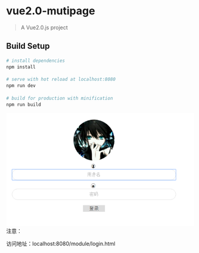 # vue2.0-mutipage

> A Vue2.0.js project

## Build Setup

``` bash
# install dependencies
npm install

# serve with hot reload at localhost:8080
npm run dev

# build for production with minification
npm run build
```
![image](https://github.com/WispYs/Vue2.0-Examples/raw/master/src/assets/img/login.png)
注意：

访问地址：localhost:8080/module/login.html
